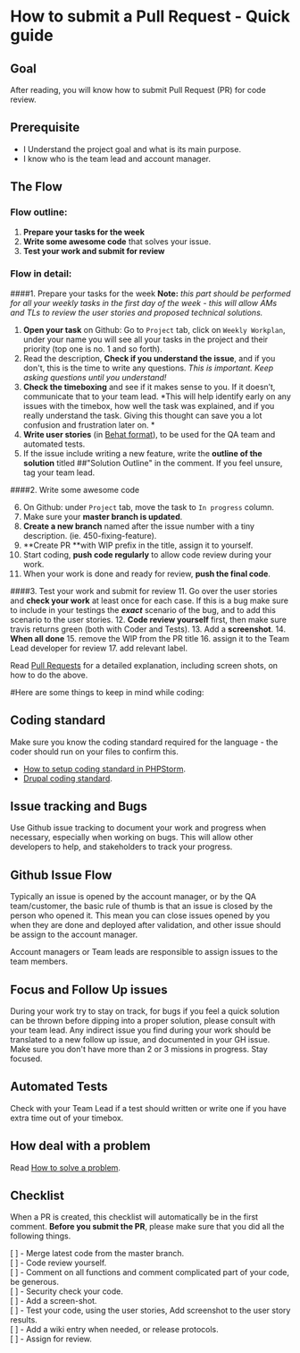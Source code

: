 # How to submit a Pull Request - Quick guide


## Goal

After reading, you will know how to submit Pull Request (PR) for code review.

## Prerequisite

* I Understand the project goal and what is its main purpose.
* I know who is the team lead and account manager.

## The Flow 

### Flow outline:

1. **Prepare your tasks for the week**
2. **Write some awesome code** that solves your issue.
1. **Test your work and submit for review**

### Flow in detail:

####1. Prepare your tasks for the week
**Note:** *this part should be performed for all your weekly tasks in the first day of the week - this will allow AMs and TLs to review the user stories and proposed technical solutions.*


1. **Open your task** on Github: Go to `Project` tab, click on `Weekly Workplan`, under your name you will see all your tasks in the project and their priority (top one is no. 1 and so forth).
2. Read the description, **Check if you understand the issue**, and if you don't, this is the time to  write any questions. *This is important. Keep asking questions until you understand!*
3. **Check the timeboxing** and see if it makes sense to you. If it doesn’t, communicate that to your team lead. *This will help identify early on any issues with the timebox, how well the task was explained, and if you really understand the task. Giving this thought can save you a lot confusion and frustration later on.  *
4. **Write user stories** (in [Behat format](http://docs.behat.org/en/v2.5/guides/1.gherkin.html)), to be used for the QA team and automated tests.
5. If the issue include writing a new feature, write the **outline of the solution** titled ##"Solution Outline" in the comment. If you feel unsure, tag your team lead.

####2. Write some awesome code

6. On Github: under `Project` tab, move the task to `In progress` column.
7. Make sure your **master branch is updated**.
7. **Create a new branch** named after the issue number with a tiny description. (ie. 450-fixing-feature).
8. **Create PR **with WIP prefix in the title, assign it to yourself.
9. Start coding, **push code regularly** to allow code review during your work.
10. When your work is done and ready for review, **push the final code**.

####3. Test your work and submit for review
11. Go over the user stories and **check your work** at least once for each case. If this is a bug make sure to include in your testings the ***exact*** scenario of the bug, and to add this scenario to the user stories.
12. **Code review yourself** first, then make sure travis returns green (both with Coder and Tests).
13. Add a **screenshot**.
14. **When all done** 
  15. remove the WIP from the PR title 
  16. assign it to the Team Lead developer for review
  17. add relevant label.

Read [Pull Requests](https://www.thegizraway.com/pull_requests.html) for a detailed explanation, including screen shots, on how to do the above.

#Here are some things to keep in mind while coding:

## Coding standard 
 
Make sure you know the coding standard required for the language - the coder should run on your files to confirm this.

* [How to setup coding standard in PHPStorm](https://www.jetbrains.com/help/phpstorm/2016.2/configuring-code-style.html#d1056806e40).
* [Drupal coding standard](https://www.drupal.org/docs/develop/standards).

## Issue tracking and Bugs

Use Github issue tracking to document your work and progress when necessary, especially when working on bugs. This will allow other developers to help, and stakeholders to track your progress.


## Github Issue Flow


Typically an issue is opened by the account manager, or by the QA team/customer, the basic rule of thumb is that an issue is closed by the person who opened it. 
This mean you can close issues opened by you when they are done and deployed after validation, and other issue should be assign to the account manager.

Account managers or Team leads are responsible to assign issues to the team members.

## Focus and Follow Up issues

During your work try to stay on track, for bugs if you feel a quick solution can be thrown before dipping into a proper solution, please consult with your team lead.
Any indirect issue you find during your work should be translated to a new follow up issue, and documented in your GH issue. Make sure you don't have more than 2 or 3 missions in progress. Stay focused.

## Automated Tests

Check with your Team Lead if a test should written or write one if you have extra time out of your timebox.

## How deal with a problem
Read [How to solve a problem](https://www.thegizraway.com/how_to_solve_a_problem.html).


## Checklist
When a PR is created, this checklist will automatically be in the first comment. **Before you submit the PR**, please make sure that you did all the following things.

[ ] - Merge latest code from the master branch.    
[ ] - Code review yourself.  
[ ] - Comment on all functions and comment complicated part of your code, be generous.  
[ ] - Security check your code.  
[ ] - Add a screen-shot.  
[ ] - Test your code, using the user stories, Add screenshot to the user story results.   
[ ] - Add a wiki entry when needed, or release protocols.  
[ ] - Assign for review.